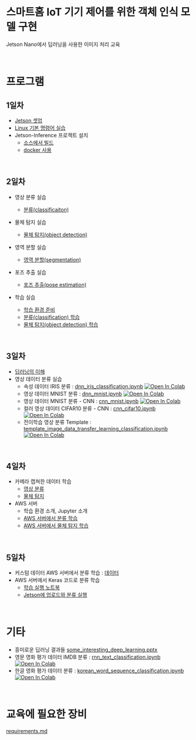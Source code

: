 # 스마트홈 IoT 기기 제어를 위한 객체 인식 모델 구현

Jetson Nano에서 딥러닝을 사용한 이미지 처리 교육

<br>

# 프로그램

## 1일차

- [Jetson 셋업](jetson_setup.pdf)
- [Linux 기본 명령어 실습](linux_commands.md)
- Jetson-Inference 프로젝트 설치
    - [소스에서 빌드](jetson_inference/setup_from_source.md)
    - [docker 사용](jetson_inference/setup_by_docker.md)

<br>

## 2일차
- 영상 분류 실습
    - [분류(classificaiton)](jetson_inference/execute_classification.md)

- 물체 탐지 실습
    - [물체 탐지(object detection)](jetson_inference/execute_object_detection.md)

- 영역 분할 실습
    - [영역 분할(segmentation)](jetson_inference/execute_segmentation.md)

- 포즈 추출 실습
    - [포즈 추출(pose estimation)](jetson_inference/execute_pose_estimation.md)

- 학습 실습
    - [학습 환경 준비](jetson_inference/prepare_training.md)
    - [분류(classification) 학습](jetson_inference/train_classification.md)
    - [물체 탐지(object detection) 학습](jetson_inference/train_object_detection.md)

<br>

## 3일차
- [딥러닝의 이해](deep_learning_intro.pptx)
- 영상 데이터 분류 실습
    - 속성 데이터 IRIS 분류 : [dnn_iris_classification.ipynb](./deep_learning/dnn_iris_classification.ipynb) [![Open In Colab](https://colab.research.google.com/assets/colab-badge.svg)](https://colab.research.google.com/github/dhrim/jetson_image/blob/master/deep_learning/dnn_iris_classification.ipynb)
    - 영상 데이터 MNIST 분류 : [dnn_mnist.ipynb](./deep_learning/dnn_mnist.ipynb) [![Open In Colab](https://colab.research.google.com/assets/colab-badge.svg)](https://colab.research.google.com/github/dhrim/jetson_image/blob/master/deep_learning/dnn_mnist.ipynb)
    - 영상 데이터 MNIST 분류 - CNN : [cnn_mnist.ipynb](./deep_learning/cnn_mnist.ipynb) [![Open In Colab](https://colab.research.google.com/assets/colab-badge.svg)](https://colab.research.google.com/github/dhrim/jetson_image/blob/master/deep_learning/cnn_mnist.ipynb)
    - 컬러 영상 데이터 CIFAR10 분류 - CNN : [cnn_cifar10.ipynb](./deep_learning/cnn_cifar10.ipynb) [![Open In Colab](https://colab.research.google.com/assets/colab-badge.svg)](https://colab.research.google.com/github/dhrim/jetson_image/blob/master/deep_learning/cnn_cifar10.ipynb)
    - 전이학습 영상 분류 Template : [template_image_data_transfer_learning_classification.ipynb](./deep_learning/template_image_data_transfer_learning_classification.ipynb) [![Open In Colab](https://colab.research.google.com/assets/colab-badge.svg)](https://colab.research.google.com/github/dhrim/jetson_image/blob/master/deep_learning/template_image_data_transfer_learning_classification.ipynb)

<br>

## 4일차

- 카메라 캡쳐한 데이터 학습
    - [영상 분류](jetson_inference/train_classification_thumb_up_down.md)
    - [물체 탐지](jetson_inference/train_object_detection_with_custom_data.md)    
- AWS 서버
    - 학습 환경 소개, Jupyter 소개
    - [AWS 서버에서 분류 학습](jetson_inference/train_classification_on_server.md)
    - [AWS 서버에서 물체 탐지 학습](jetson_inference/train_object_detection_on_server.md)

<br>

## 5일차
- 커스텀 데이터 AWS 서버에서 분류 학습 : [데이터](data/flowers_prepared.zip)
- AWS 서버에서 Keras 코드로 분류 학습
    - [학습 실행 노트북](jetson_inference/train_classification_on_server_on_keras.ipynb)
    - [Jetson에 업로드와 분류 실행](jetson_inference/execute_classification_by_uploaded_model.md)

<br>

# 기타

- 흥미로운 딥러닝 결과들 [some_interesting_deep_learning.pptx](some_interesting_deep_learning.pptx)
- 영문 영화 평가 데이터 IMDB 분류 : [rnn_text_classification.ipynb](./deep_learning/rnn_text_classification.ipynb) [![Open In Colab](https://colab.research.google.com/assets/colab-badge.svg)](https://colab.research.google.com/github/dhrim/jetson_image/blob/master/data/rnn_text_classification.ipynb)
- 한글 영화 평가 데이터 분류 : [korean_word_sequence_classification.ipynb](./deep_learning/korean_word_sequence_classification.ipynb) [![Open In Colab](https://colab.research.google.com/assets/colab-badge.svg)](https://colab.research.google.com/github/dhrim/jetson_image/blob/master/data/korean_word_sequence_classification.ipynb)


<br>

# 교육에 필요한 장비
[requirements.md](requirements.md)